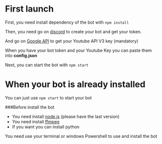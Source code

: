 # First launch
First, you need install dependency of the bot with ```npm install```

Then, you need go on [discord](https://discordapp.com/developers/applications/me) to create your bot and get your token.

And go on [Google API](https://console.developers.google.com/apis/api/youtube/) to get your Youtube API V3 key (mandatory)

When you have your bot token and your Youtube Key you can paste them into **config.json**

Next, you can start the bot with ```npm start```


# When your bot is already installed
You can just use ```npm start``` to start your bot




###Before install the bot
- You need install [node.js](https://nodejs.org/en/) (please have the last version)
- You need install [ffmpeg](https://github.com/Creaprog/install_FFMPEG)
- If you want you can install python

You need use your terminal or windows Powershell to use and install the bot
